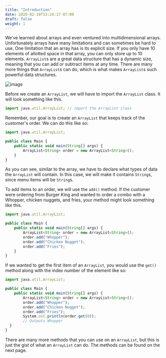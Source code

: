 ```yaml
---
title: "Introduction"
date: 2020-02-10T13:24:17-07:00
draft: false
weight: 1
---
```


We've learned about arrays and even ventured into multidimensional arrays. Unfortunately arrays have many limitations and can sometimes be hard to use. One limitation that an array has is its explicit size. If you only have 10 elements of allotted space in that array, you can only store up to 10 elements. `ArrayList`s are a great data structure that has a dynamic size, meaning that you can add or subtract items at any time. There are many more things that `ArrayList`s can do, which is what makes `ArrayList`s such powerful data structures.

![image](../img/arraylist.png)

Before we create an `ArrayList`, we will have to import the `ArrayList` class. It will look something like this.

```js javascript
import java.util.ArrayList; // import the ArrayList class
```

Remember, our goal is to create an `ArrayList` that keeps track of the customer's order. We can do this like so:

```js javascript
import java.util.ArrayList;

public class Main {
    public static void main(String[] args) {
        ArrayList<String> order = new ArrayList<String>();
    }
}
```

As you can see, similar to the array, we have to declare what types of data the `ArrayList` will contain. In this case, we will make it contains `String`s, since menu items will be `String`s. 

To add items to an order, we will use the `add()` method. If the customer were ordering from Burger King and wanted to order a combo with a Whopper, chicken nuggets, and fries, your method might look something like this.

```js javascript
import java.util.ArrayList;

public class Main {
    public static void main(String[] args) {
        ArrayList<String> order = new ArrayList<String>();
        order.add("Whopper");
        order.add("Chicken Nugget");
        order.add("Fries");
    }
}
```
If we wanted to get the first item of an `ArrayList`, you would use the `get()` method along with the index number of the element like so:

```js javascript
import java.util.ArrayList;

public class Main {
    public static void main(String[] args) {
        ArrayList<String> order = new ArrayList<String>();
        order.add("Whopper");
        order.add("Chicken Nugget");
        order.add("Fries");
        System.out.println(order.get(0));
        // Outputs Whopper
  }
}
```

There are many more methods that you can use on an `ArrayList`, but this is just the gist of what an `ArrayList` can do. The methods can be found on the next page. 
